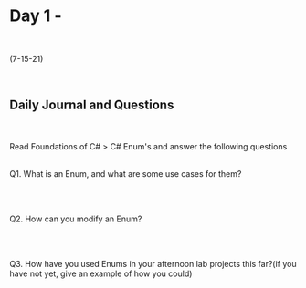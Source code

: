 # Day 1 - 
<br>
  
 (7-15-21)

<br>

## Daily Journal and Questions
<br>
<br>
Read Foundations of C# > C# Enum's and answer the following questions
<br>
<br>

Q1. What is an Enum, and what are some use cases for them?
<br>

<br>
<br>

Q2. How can you modify an Enum?
<br>

<br>
<br>

Q3. How have you used Enums in your afternoon lab projects this far?(if you have not yet, give an example of how you could)
<br>

 

